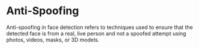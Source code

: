 # Anti-Spoofing
Anti-spoofing in face detection refers to techniques used to ensure that the detected face is from a real, live person and not a spoofed attempt using photos, videos, masks, or 3D models.
